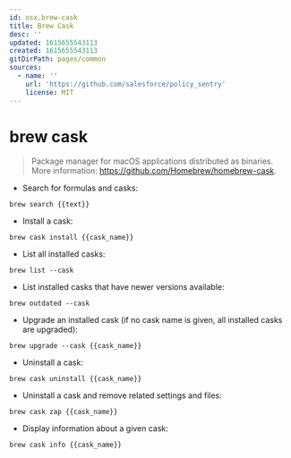 ```yaml
---
id: osx.brew-cask
title: Brew Cask
desc: ''
updated: 1615655543113
created: 1615655543113
gitDirPath: pages/common
sources:
  - name: ''
    url: 'https://github.com/salesforce/policy_sentry'
    license: MIT
---
```

# brew cask

> Package manager for macOS applications distributed as binaries.
> More information: <https://github.com/Homebrew/homebrew-cask>.

- Search for formulas and casks:

`brew search {{text}}`

- Install a cask:

`brew cask install {{cask_name}}`

- List all installed casks:

`brew list --cask`

- List installed casks that have newer versions available:

`brew outdated --cask`

- Upgrade an installed cask (if no cask name is given, all installed casks are upgraded):

`brew upgrade --cask {{cask_name}}`

- Uninstall a cask:

`brew cask uninstall {{cask_name}}`

- Uninstall a cask and remove related settings and files:

`brew cask zap {{cask_name}}`

- Display information about a given cask:

`brew cask info {{cask_name}}`

